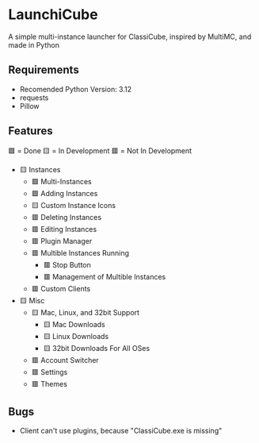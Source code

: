
# LaunchiCube

A simple multi-instance launcher for ClassiCube, inspired by MultiMC, and made in Python

## Requirements

- Recomended Python Version: 3.12
- requests
- Pillow

## Features

🟩 = Done
🟨 = In Development
🟥 = Not In Development

- 🟨 Instances
	- 🟩 Multi-Instances
   	- 🟩 Adding Instances
	- 🟨 Custom Instance Icons
	- 🟥 Deleting Instances
	- 🟥 Editing Instances
	- 🟥 Plugin Manager
   	- 🟥 Multible Instances Running
  		- 🟥 Stop Button
   	  	- 🟥 Management of Multible Instances
	- 🟥 Custom Clients
- 🟨 Misc
	- 🟨 Mac, Linux, and 32bit Support
  		- 🟨 Mac Downloads
   		- 🟨 Linux Downloads
   		- 🟨 32bit Downloads For All OSes
	- 🟥 Account Switcher
	- 🟥 Settings
	- 🟥 Themes

## Bugs

- Client can't use plugins, because "ClassiCube.exe is missing"
